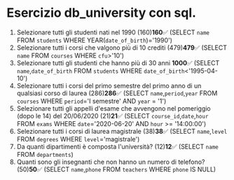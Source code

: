 # Esercizio db_university con sql.

1. Selezionare tutti gli studenti nati nel 1990 (160)**160**✅
(SELECT `name`
FROM `students`
WHERE YEAR(`date_of_birth`)='1990')
2. Selezionare tutti i corsi che valgono più di 10 crediti (479)**479**✅
(SELECT `name`
FROM `courses`
WHERE `cfu`>'10')
3. Selezionare tutti gli studenti che hanno più di 30 anni **1000**✅
(SELECT `name`,`date_of_birth`
FROM `students`
WHERE `date_of_birth`<'1995-04-10')
4. Selezionare tutti i corsi del primo semestre del primo anno di un qualsiasi corso di laurea (286)**286**✅
(SELECT `name`,`period`,`year`
FROM `courses`
WHERE `period`='I semestre'
AND `year` = '1')
5. Selezionare tutti gli appelli d'esame che avvengono nel pomeriggio (dopo le 14) del 20/06/2020 (21)**21**✅
(SELECT `course_id`,`date`,`hour`
FROM `exams`
WHERE `date`='2020-06-20'
AND `hour` >= '14:00:00')
6. Selezionare tutti i corsi di laurea magistrale (38)**38**✅
(SELECT `name`,`level`
FROM `degrees`
WHERE `level`='magistrale')
7. Da quanti dipartimenti è composta l'università? (12)**12**✅
(SELECT `name`
FROM `departments`)
8. Quanti sono gli insegnanti che non hanno un numero di telefono? (50)**50**✅
(SELECT `name`,`phone`
FROM `teachers`
WHERE `phone` IS NULL)